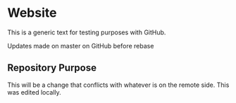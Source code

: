 # Website

This is a generic text for testing purposes with GitHub.

Updates made on master on GitHub before rebase

## Repository Purpose

This will be a change that conflicts with whatever
is on the remote side.
This was edited locally.
